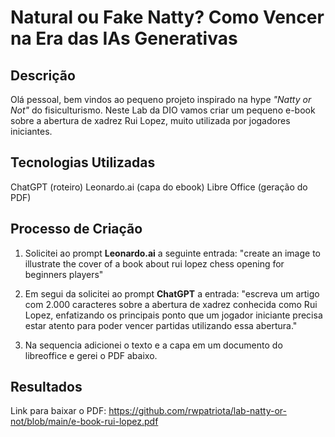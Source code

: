 # Natural ou Fake Natty? Como Vencer na Era das IAs Generativas

## Descrição

Olá pessoal, bem vindos ao pequeno projeto inspirado na hype _"Natty or Not"_ do fisiculturismo.
Neste Lab da DIO vamos criar um pequeno e-book sobre a abertura de xadrez Rui Lopez, muito utilizada por jogadores iniciantes. 

## Tecnologias Utilizadas

ChatGPT (roteiro)
Leonardo.ai (capa do ebook)
Libre Office (geração do PDF)

## Processo de Criação

1. Solicitei ao prompt **Leonardo.ai** a seguinte entrada: "create an image to illustrate the cover of a book about rui lopez chess opening for beginners players"

2. Em segui da solicitei ao prompt **ChatGPT** a entrada: "escreva um artigo com 2.000 caracteres sobre a abertura de xadrez conhecida como Rui Lopez, enfatizando os principais ponto que um jogador iniciante precisa estar atento para poder vencer partidas utilizando essa abertura."
  
3. Na sequencia adicionei o texto e a capa em um documento do libreoffice e gerei o PDF abaixo.
    
## Resultados

Link para baixar o PDF: 
https://github.com/rwpatriota/lab-natty-or-not/blob/main/e-book-rui-lopez.pdf
